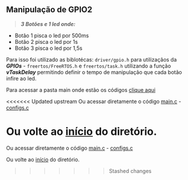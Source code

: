 ## Manipulação de GPIO2
>___3 Botões e 1 led onde:___
* Botão 1 pisca o led por 500ms
* Botão 2 pisca o led por 1s
* Botão 3 pisca o led por 1,5s

Para isso foi utilizado as biblotécas: `driver/gpio.h` para utilizaçãos da ___GPIOs___ - `freertos/FreeRTOS.h` e `freertos/task.h` utilizando a função ___vTaskDelay___ permitindo definir o tempo de manipulação que cada botão infire ao led.

Para acessar a pasta main onde estão os códigos [clique aqui](main)

<<<<<<< Updated upstream
Ou acessar diretamente o código [main.c](main/main.c) - [configs.c](https://github.com/Matheus-Korth/Korth-Treinamento/blob/main/Button_Time_LED/main/configs.c)

Ou volte ao [início](https://github.com/Matheus-Korth/Korth-Treinamento) do diretório.
=======
Ou acessar diretamente o código [main.c](main/main.c) - [configs.c](main/configs.c)

Ou volte ao [início](https://github.com/Matheus-Korth/Korth-Treinamento) do diretório.
>>>>>>> Stashed changes
